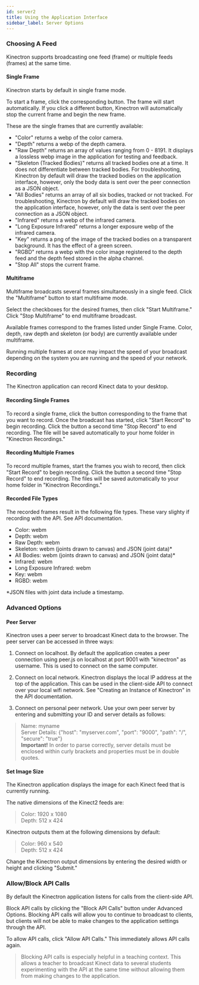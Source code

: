 ```yaml
---
id: server2
title: Using the Application Interface
sidebar_label: Server Options
---
```


### Choosing A Feed
Kinectron supports broadcasting one feed (frame) or multiple feeds (frames) at the same time.

#### Single Frame
Kinectron starts by default in single frame mode.

To start a frame, click the corresponding button. The frame will start automatically. If you click a different button, Kinectron will automatically stop the current frame and begin the new frame.

These are the single frames that are currently available: 

- "Color" returns a webp of the color camera.  
- "Depth" returns a webp of the depth camera.  
- "Raw Depth" returns an array of values ranging from 0 - 8191. It displays a lossless webp image in the application for testing and feedback.    
- "Skeleton (Tracked Bodies)" returns all tracked bodies one at a time. It does not differentiate between tracked bodies. For troubleshooting, Kinectron by default will draw the tracked bodies on the application interface, however, only the body data is sent over the peer connection as a JSON object.  
- "All Bodies" returns an array of all six bodies, tracked or not tracked. For troubleshooting, Kinectron by default will draw the tracked bodies on the application interface, however, only the data is sent over the peer connection as a JSON object.
- "Infrared" returns a webp of the infrared camera.  
- "Long Exposure Infrared" returns a longer exposure webp of the infrared camera.
- "Key" returns a png of the image of the tracked bodies on a transparent background. It has the effect of a green screen.  
- "RGBD" returns a webp with the color image registered to the depth feed and the depth feed stored in the alpha channel. 
- "Stop All" stops the current frame.

#### Multiframe
Multiframe broadcasts several frames simultaneously in a single feed. Click the "Multiframe" button to start multiframe mode.

Select the checkboxes for the desired frames, then click "Start Multiframe." Click "Stop Multiframe" to end multiframe broadcast.  

Available frames correspond to the frames listed under Single Frame. Color, depth, raw depth and skeleton (or body) are currently available under multiframe.

Running multiple frames at once may impact the speed of your broadcast depending on the system you are running and the speed of your network.  

### Recording

The Kinectron application can record Kinect data to your desktop. 

#### Recording Single Frames
To record a single frame, click the button corresponding to the frame that you want to record. Once the broadcast has started, click "Start Record" to begin recording. Click the button a second time "Stop Record" to end recording. The file will be saved automatically to your home folder in "Kinectron Recordings."

#### Recording Multiple Frames
To record multiple frames, start the frames you wish to record, then click "Start Record" to begin recording. Click the button a second time "Stop Record" to end recording. The files will be saved automatically to your home folder in "Kinectron Recordings."

#### Recorded File Types
The recorded frames result in the following file types. These vary slighty if recording with the API. See API documentation.

- Color: webm
- Depth: webm
- Raw Depth: webm
- Skeleton: webm (joints drawn to canvas) and JSON (joint data)*
- All Bodies: webm (joints drawn to canvas) and JSON (joint data)*
- Infrared: webm
- Long Exposure Infrared: webm
- Key: webm
- RGBD: webm

*JSON files with joint data include a timestamp.




### Advanced Options
#### Peer Server
Kinectron uses a peer server to broadcast Kinect data to the browser. The peer server can be accessed in three ways:

1. Connect on localhost. By default the application creates a peer connection using peer.js on localhost at port 9001 with "kinectron" as username. This is used to connect on the same computer.

2. Connect on local network. Kinectron displays the local IP address at the top of the application. This can be used in the client-side API to connect over your local wifi network. See "Creating an Instance of Kinectron" in the API documentation.

3. Connect on personal peer network. Use your own peer server by entering and submitting your ID and server details as follows:


> Name: myname <br>
Server Details: {"host": "myserver.com", "port": "9000", "path": "/", "secure": "true"} <br>
**Important!** In order to parse correctly, server details must be enclosed within curly brackets and properties must be in double quotes.   


#### Set Image Size
The Kinectron application displays the image for each Kinect feed that is currently running.

The native dimensions of the Kinect2 feeds are:
> Color: 1920 x 1080 <br>
Depth: 512 x 424

Kinectron outputs them at the following dimensions by default:
> Color: 960 x 540 <br>
Depth: 512 x 424

Change the Kinectron output dimensions by entering the desired width or height and clicking "Submit."

### Allow/Block API Calls
By default the Kinectron application listens for calls from the client-side API. 

Block API calls by clicking the "Block API Calls" button under Advanced Options. Blocking API calls will allow you to continue to broadcast to clients, but clients will not be able to make changes to the application settings through the API.

To allow API calls, click "Allow API Calls." This immediately allows API calls again.

> Blocking API calls is especially helpful in a teaching context. This allows a teacher to broadcast Kinect data to several students experimenting with the API at the same time without allowing them from making changes to the application.